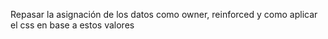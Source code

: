 Repasar la asignación de los datos como owner, reinforced y como aplicar el css en base a estos valores